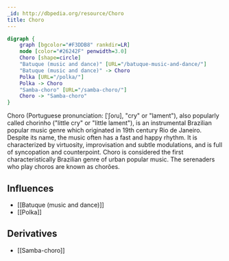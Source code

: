 ```yaml
---
_id: http://dbpedia.org/resource/Choro
title: Choro
---
```


```dot
digraph {
	graph [bgcolor="#F3DDB8" rankdir=LR]
	node [color="#26242F" penwidth=3.0]
	Choro [shape=circle]
	"Batuque (music and dance)" [URL="/batuque-music-and-dance/"]
	"Batuque (music and dance)" -> Choro
	Polka [URL="/polka/"]
	Polka -> Choro
	"Samba-choro" [URL="/samba-choro/"]
	Choro -> "Samba-choro"
}
```

Choro (Portuguese pronunciation: [ˈʃoɾu], "cry" or "lament"), also popularly called chorinho ("little cry" or "little lament"), is an instrumental Brazilian popular music genre which originated in 19th century Rio de Janeiro. Despite its name, the music often has a fast and happy rhythm. It is characterized by virtuosity, improvisation and subtle modulations, and is full of syncopation and counterpoint. Choro is considered the first characteristically Brazilian genre of urban popular music. The serenaders who play choros are known as chorões.

## Influences
- [[Batuque (music and dance)]]
- [[Polka]]

## Derivatives
- [[Samba-choro]]
